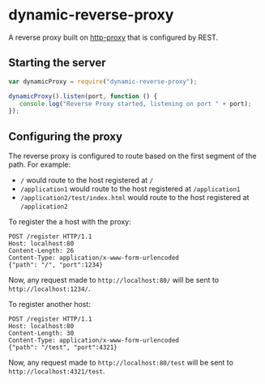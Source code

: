 # dynamic-reverse-proxy

A reverse proxy built on [http-proxy](https://github.com/nodejitsu/node-http-proxy) that is configured by REST.

## Starting the server

```javascript
var dynamicProxy = require("dynamic-reverse-proxy");

dynamicProxy().listen(port, function () {
   console.log("Reverse Proxy started, listening on port " + port);
});
```

## Configuring the proxy

The reverse proxy is configured to route based on the first segment of the path. For example:
 - `/` would route to the host registered at `/`
 - `/application1` would route to the host registered at `/application1`
 - `/application2/test/index.html` would route to the host registered at `/application2`

To register the a host with the proxy:

```HTTP
POST /register HTTP/1.1
Host: localhost:80
Content-Length: 26
Content-Type: application/x-www-form-urlencoded
{"path": "/", "port":1234}
```

Now, any request made to `http://localhost:80/` will be sent to `http://localhost:1234/`.

To register another host:

```HTTP
POST /register HTTP/1.1
Host: localhost:80
Content-Length: 30
Content-Type: application/x-www-form-urlencoded
{"path": "/test", "port":4321}
```

Now, any request made to `http://localhost:80/test` will be sent to `http://localhost:4321/test`.